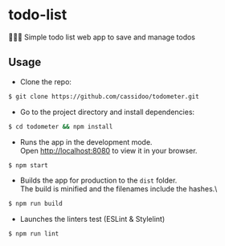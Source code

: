 # todo-list
:ledger::white_check_mark::pushpin: Simple todo list web app to save and manage todos
## Usage
- Clone the repo:
```bash
$ git clone https://github.com/cassidoo/todometer.git
```
- Go to the project directory and install dependencies:
```bash
$ cd todometer && npm install
```
- Runs the app in the development mode.\
Open [http://localhost:8080](http://localhost:8080) to view it in your browser.
```bash
$ npm start
```
- Builds the app for production to the `dist` folder.\
The build is minified and the filenames include the hashes.\
```bash
$ npm run build
```
- Launches the linters test (ESLint & Stylelint)
```bash
$ npm run lint
```
